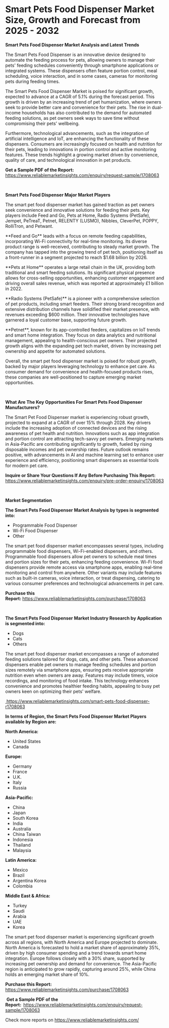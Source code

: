 <p><h1>Smart Pets Food Dispenser Market Size, Growth and Forecast from 2025 - 2032</h1></p><p><strong>Smart Pets Food Dispenser Market Analysis and Latest Trends</strong></p>
<p><p>The Smart Pets Food Dispenser is an innovative device designed to automate the feeding process for pets, allowing owners to manage their pets' feeding schedules conveniently through smartphone applications or integrated systems. These dispensers often feature portion control, meal scheduling, voice interaction, and in some cases, cameras for monitoring pets during feeding times.</p><p>The Smart Pets Food Dispenser Market is poised for significant growth, expected to advance at a CAGR of 5.1% during the forecast period. This growth is driven by an increasing trend of pet humanization, where owners seek to provide better care and convenience for their pets. The rise in dual-income households has also contributed to the demand for automated feeding solutions, as pet owners seek ways to save time without compromising their pets' wellbeing.</p><p>Furthermore, technological advancements, such as the integration of artificial intelligence and IoT, are enhancing the functionality of these dispensers. Consumers are increasingly focused on health and nutrition for their pets, leading to innovations in portion control and active monitoring features. These trends highlight a growing market driven by convenience, quality of care, and technological innovation in pet products.</p></p>
<p><strong>Get a Sample PDF of the Report:&nbsp;</strong> <a href="https://www.reliablemarketinsights.com/enquiry/request-sample/1708063?utm_campaign=3038&utm_medium=2&utm_source=Github&utm_content=ia&utm_term=25032025&utm_id=smart-pets-food-dispenser">https://www.reliablemarketinsights.com/enquiry/request-sample/1708063</a></p>
<p>&nbsp;</p>
<p><strong>Smart Pets Food Dispenser Major Market Players</strong></p>
<p><p>The smart pet food dispenser market has gained traction as pet owners seek convenience and innovative solutions for feeding their pets. Key players include Feed and Go, Pets at Home, Radio Systems (PetSafe), Jempet, PeTreaT, Petnet, RELENTY (LUSMO), Nibbles, CleverPet, POPPY, RolliTron, and Petwant.</p><p>**Feed and Go** leads with a focus on remote feeding capabilities, incorporating Wi-Fi connectivity for real-time monitoring. Its diverse product range is well-received, contributing to steady market growth. The company has tapped into the growing trend of pet tech, positioning itself as a front-runner in a segment projected to reach $1.68 billion by 2026.</p><p>**Pets at Home** operates a large retail chain in the UK, providing both traditional and smart feeding solutions. Its significant physical presence allows for cross-selling opportunities, enhancing customer engagement and driving overall sales revenue, which was reported at approximately £1 billion in 2022.</p><p>**Radio Systems (PetSafe)** is a pioneer with a comprehensive selection of pet products, including smart feeders. Their strong brand recognition and extensive distribution channels have solidified their market presence, with revenues exceeding $600 million. Their innovative technologies have garnered a loyal customer base, supporting future growth.</p><p>**Petnet**, known for its app-controlled feeders, capitalizes on IoT trends and smart home integration. They focus on data analytics and nutritional management, appealing to health-conscious pet owners. Their projected growth aligns with the expanding pet tech market, driven by increasing pet ownership and appetite for automated solutions.</p><p>Overall, the smart pet food dispenser market is poised for robust growth, backed by major players leveraging technology to enhance pet care. As consumer demand for convenience and health-focused products rises, these companies are well-positioned to capture emerging market opportunities.</p></p>
<p>&nbsp;</p>
<p><strong>What Are The Key Opportunities For Smart Pets Food Dispenser Manufacturers?</strong></p>
<p><p>The Smart Pet Food Dispenser market is experiencing robust growth, projected to expand at a CAGR of over 15% through 2028. Key drivers include the increasing adoption of connected devices and the rising awareness of pet health and nutrition. Innovations such as app integration and portion control are attracting tech-savvy pet owners. Emerging markets in Asia-Pacific are contributing significantly to growth, fueled by rising disposable incomes and pet ownership rates. Future outlook remains positive, with advancements in AI and machine learning set to enhance user experience and efficiency, positioning smart dispensers as essential tools for modern pet care.</p></p>
<p><strong>Inquire or Share Your Questions If Any Before Purchasing This Report:</strong> <a href="https://www.reliablemarketinsights.com/enquiry/pre-order-enquiry/1708063?utm_campaign=3038&utm_medium=2&utm_source=Github&utm_content=ia&utm_term=25032025&utm_id=smart-pets-food-dispenser">https://www.reliablemarketinsights.com/enquiry/pre-order-enquiry/1708063</a></p>
<p>&nbsp;</p>
<p><strong>Market Segmentation</strong></p>
<p><strong>The Smart Pets Food Dispenser Market Analysis by types is segmented into:</strong></p>
<p><ul><li>Programmable Food Dispenser</li><li>Wi-Fi Food Dispenser</li><li>Other</li></ul></p>
<p><p>The smart pet food dispenser market encompasses several types, including programmable food dispensers, Wi-Fi-enabled dispensers, and others. Programmable food dispensers allow pet owners to schedule meal times and portion sizes for their pets, enhancing feeding convenience. Wi-Fi food dispensers provide remote access via smartphone apps, enabling real-time monitoring and control from anywhere. Other variants may include features such as built-in cameras, voice interaction, or treat dispensing, catering to various consumer preferences and technological advancements in pet care.</p></p>
<p><strong>Purchase this Report:&nbsp;</strong><a href="https://www.reliablemarketinsights.com/purchase/1708063?utm_campaign=3038&utm_medium=2&utm_source=Github&utm_content=ia&utm_term=25032025&utm_id=smart-pets-food-dispenser">https://www.reliablemarketinsights.com/purchase/1708063</a></p>
<p>&nbsp;</p>
<p><strong>The Smart Pets Food Dispenser Market Industry Research by Application is segmented into:</strong></p>
<p><ul><li>Dogs</li><li>Cats</li><li>Others</li></ul></p>
<p><p>The smart pet food dispenser market encompasses a range of automated feeding solutions tailored for dogs, cats, and other pets. These advanced dispensers enable pet owners to manage feeding schedules and portion sizes remotely via smartphone apps, ensuring pets receive appropriate nutrition even when owners are away. Features may include timers, voice recordings, and monitoring of food intake. This technology enhances convenience and promotes healthier feeding habits, appealing to busy pet owners keen on optimizing their pets' welfare.</p></p>
<p><a href="https://www.reliablemarketinsights.com/smart-pets-food-dispenser-r1708063?utm_campaign=3038&utm_medium=2&utm_source=Github&utm_content=ia&utm_term=25032025&utm_id=smart-pets-food-dispenser">&nbsp;https://www.reliablemarketinsights.com/smart-pets-food-dispenser-r1708063</a></p>
<p><strong>In terms of Region, the Smart Pets Food Dispenser Market Players available by Region are:</strong></p>
<p>
    <p> <strong> North America: </strong>
        <ul>
            <li>United States</li>
            <li>Canada</li>
        </ul>
        </p> 
    <p> <strong> Europe: </strong>
        <ul>
            <li>Germany</li>
            <li>France</li>
            <li>U.K.</li>
            <li>Italy</li>
            <li>Russia</li>
        </ul>
        </p> 
    <p> <strong> Asia-Pacific: </strong>
        <ul>
            <li>China</li>
            <li>Japan</li>
            <li>South Korea</li>
            <li>India</li>
            <li>Australia</li>
            <li>China Taiwan</li>
            <li>Indonesia</li>
            <li>Thailand</li>
            <li>Malaysia</li>
        </ul>
        </p> 
    <p> <strong> Latin America: </strong>
        <ul>
            <li>Mexico</li>
            <li>Brazil</li>
            <li>Argentina Korea</li>
            <li>Colombia</li>
        </ul>
        </p> 
    <p> <strong> Middle East & Africa: </strong>
        <ul>
            <li>Turkey</li>
            <li>Saudi</li>
            <li>Arabia</li>
            <li>UAE</li>
            <li>Korea</li>
        </ul>
    </p>
    </p>
<p><p>The smart pet food dispenser market is experiencing significant growth across all regions, with North America and Europe projected to dominate. North America is forecasted to hold a market share of approximately 35%, driven by high consumer spending and a trend towards smart home integration. Europe follows closely with a 30% share, supported by increasing pet ownership and demand for convenience. The Asia-Pacific region is anticipated to grow rapidly, capturing around 25%, while China holds an emerging market share of 10%.</p></p>
<p><strong>Purchase this Report: </strong><a href="https://www.reliablemarketinsights.com/purchase/1708063?utm_campaign=3038&utm_medium=2&utm_source=Github&utm_content=ia&utm_term=25032025&utm_id=smart-pets-food-dispenser">https://www.reliablemarketinsights.com/purchase/1708063</a></p>
<p>&nbsp;<strong>Get a Sample PDF of the Report:&nbsp;&nbsp;</strong><a href="https://www.reliablemarketinsights.com/enquiry/request-sample/1708063?utm_campaign=3038&utm_medium=2&utm_source=Github&utm_content=ia&utm_term=25032025&utm_id=smart-pets-food-dispenser">https://www.reliablemarketinsights.com/enquiry/request-sample/1708063</a></p>
<p><strong></strong></p>
<p>Check more reports on <a href="https://www.reliablemarketinsights.com/?utm_campaign=3038&utm_medium=2&utm_source=Github&utm_content=ia&utm_term=25032025&utm_id=smart-pets-food-dispenser">https://www.reliablemarketinsights.com/</a></p>